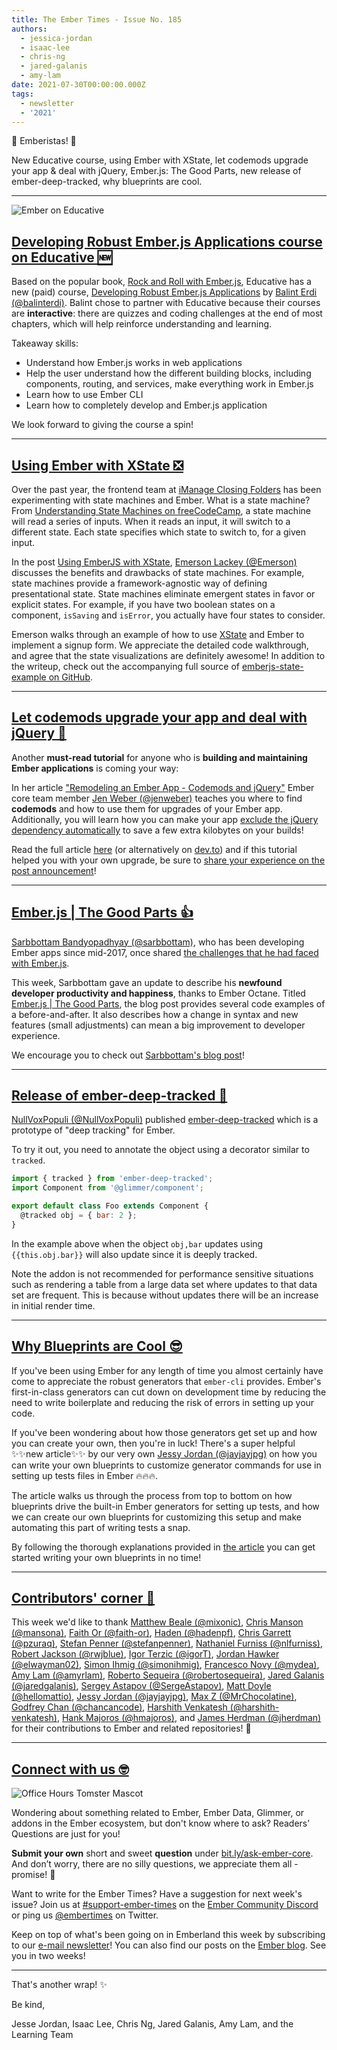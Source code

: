 ```yaml
---
title: The Ember Times - Issue No. 185
authors:
  - jessica-jordan
  - isaac-lee
  - chris-ng
  - jared-galanis
  - amy-lam
date: 2021-07-30T00:00:00.000Z
tags:
  - newsletter
  - '2021'
---
```


👋 Emberistas! 🐹

New Educative course, using Ember with XState, let codemods upgrade your app & deal with jQuery, Ember.js: The Good Parts, new release of ember-deep-tracked, why blueprints are cool.

---

<img alt="Ember on Educative" src="/images/educative.avif" />

## [Developing Robust Ember.js Applications course on Educative 🆕](https://www.educative.io/courses/robust-ember-js-applications)

Based on the popular book, [Rock and Roll with Ember.js](https://balinterdi.com/rock-and-roll-with-emberjs/), Educative has a new (paid) course, [Developing Robust Ember.js Applications](https://www.educative.io/courses/robust-ember-js-applications) by [Balint Erdi (@balinterdi)](https://github.com/balinterdi). Balint chose to partner with Educative because their courses are **interactive**: there are quizzes and coding challenges at the end of most chapters, which will help reinforce understanding and learning.

Takeaway skills:

- Understand how Ember.js works in web applications
- Help the user understand how the different building blocks, including components, routing, and services, make everything work in Ember.js
- Learn how to use Ember CLI
- Learn how to completely develop and Ember.js application

We look forward to giving the course a spin!

---

## [Using Ember with XState ❎](https://emerson.github.io/posts/emberjs-with-xstate)

Over the past year, the frontend team at [iManage Closing Folders](https://www.closingfolders.com/) has been experimenting with state machines and Ember. What is a state machine? From [Understanding State Machines on freeCodeCamp](https://www.freecodecamp.org/news/state-machines-basics-of-computer-science-d42855debc66/), a state machine will read a series of inputs. When it reads an input, it will switch to a different state. Each state specifies which state to switch to, for a given input.

In the post [Using EmberJS with XState](https://emerson.github.io/posts/emberjs-with-xstate), [Emerson Lackey (@Emerson)](https://github.com/Emerson) discusses the benefits and drawbacks of state machines. For example, state machines provide a framework-agnostic way of defining presentational state. State machines eliminate emergent states in favor or explicit states. For example, if you have two boolean states on a component, `isSaving` and `isError`, you actually have four states to consider.

Emerson walks through an example of how to use [XState](https://xstate.js.org/) and Ember to implement a signup form. We appreciate the detailed code walkthrough, and agree that the state visualizations are definitely awesome! In addition to the writeup, check out the accompanying full source of [emberjs-state-example on GitHub](https://github.com/Emerson/emberjs-xstate-example).

---

## [Let codemods upgrade your app and deal with jQuery 🤖](https://twitter.com/jwwweber/status/1415062325149720578)

Another **must-read tutorial** for anyone who is **building and maintaining Ember applications** is coming your way:

In her article ["Remodeling an Ember App - Codemods and jQuery"](https://www.jenweber.dev/remodeling-an-ember-app---codemods) Ember core team member [Jen Weber (@jenweber)](https://github.com/jenweber) teaches you where to find **codemods** and how to use them for upgrades of your Ember app. Additionally, you will learn how you can make your app [exclude the jQuery dependency automatically](https://guides.emberjs.com/release/configuring-ember/optional-features/#toc_jquery-integration) to save a few extra kilobytes on your builds!

Read the full article [here](https://www.jenweber.dev/remodeling-an-ember-app---codemods) (or alternatively on [dev.to](https://dev.to/jenweber/remodeling-an-ember-app-codemods-and-jquery-3e8k)) and if this tutorial helped you with your own upgrade, be sure to [share your experience on the post announcement](https://twitter.com/jwwweber/status/1415062325149720578)!

---

## [Ember.js | The Good Parts 👍](https://medium.com/@sarbbottam/ember-js-the-good-parts-f80850414053)

[Sarbbottam Bandyopadhyay (@sarbbottam)](https://github.com/sarbbottam), who has been developing Ember apps since mid-2017, once shared [the challenges that he had faced with Ember.js](https://medium.com/@sarbbottam/challenges-i-face-with-ember-js-59bfba30416e).

This week, Sarbbottam gave an update to describe his **newfound developer productivity and happiness**, thanks to Ember Octane. Titled [Ember.js | The Good Parts](https://medium.com/@sarbbottam/ember-js-the-good-parts-f80850414053), the blog post provides several code examples of a before-and-after. It also describes how a change in syntax and new features (small adjustments) can mean a big improvement to developer experience.

We encourage you to check out [Sarbbottam's blog post](https://medium.com/@sarbbottam/ember-js-the-good-parts-f80850414053)!

---

## [Release of ember-deep-tracked 🎉](https://twitter.com/nullvoxpopuli/status/1406022013639135232)

[NullVoxPopuli (@NullVoxPopuli)](https://github.com/NullVoxPopuli) published [ember-deep-tracked](https://github.com/NullVoxPopuli/ember-deep-tracked) which is a prototype of "deep tracking" for Ember.

To try it out, you need to annotate the object using a decorator similar to `tracked`.

```js
import { tracked } from 'ember-deep-tracked';
import Component from '@glimmer/component';

export default class Foo extends Component {
  @tracked obj = { bar: 2 };
}
```

In the example above when the object `obj,bar` updates using `{{this.obj.bar}}` will also update since it is deeply tracked.

Note the addon is not recommended for performance sensitive situations such as rendering a table from a large data set where updates to that data set are frequent. This is because without updates there will be an increase in initial render time.

---

## [Why Blueprints are Cool 😎](https://dev.to/jayjayjpg/why-blueprints-in-ember-are-cool-and-how-they-save-you-time-writing-tests-1p0b)

If you've been using Ember for any length of time you almost certainly have come to appreciate the robust generators that `ember-cli` provides. Ember's first-in-class generators can cut down on development time by reducing the need to write boilerplate and reducing the risk of errors in setting up your code.

If you've been wondering about how those generators get set up and how you can create your own, then you're in luck! There's a super helpful ✨✨new article✨✨ by our very own [Jessy Jordan (@jayjayjpg)](https://github.com/jayjayjpg) on how you can write your own blueprints to customize generator commands for use in setting up tests files in Ember 🔥🔥🔥.

The article walks us through the process from top to bottom on how blueprints drive the built-in Ember generators for setting up tests, and how we can create our own blueprints for customizing this setup and make automating this part of writing tests a snap.

By following the thorough explanations provided in [the article](https://dev.to/jayjayjpg/why-blueprints-in-ember-are-cool-and-how-they-save-you-time-writing-tests-1p0b) you can get started writing your own blueprints in no time!

---

## [Contributors' corner 👏](https://guides.emberjs.com/release/contributing/repositories/)

<p>This week we'd like to thank <a href="https://github.com/mixonic" rel="noopener noreferrer" target="_blank">Matthew Beale (@mixonic)</a>, <a href="https://github.com/mansona" rel="noopener noreferrer" target="_blank">Chris Manson (@mansona)</a>, <a href="https://github.com/faith-or" rel="noopener noreferrer" target="_blank">Faith Or (@faith-or)</a>, <a href="https://github.com/hadenpf" rel="noopener noreferrer" target="_blank">Haden (@hadenpf)</a>, <a href="https://github.com/pzuraq" rel="noopener noreferrer" target="_blank">Chris Garrett (@pzuraq)</a>, <a href="https://github.com/stefanpenner" rel="noopener noreferrer" target="_blank">Stefan Penner (@stefanpenner)</a>, <a href="https://github.com/nlfurniss" rel="noopener noreferrer" target="_blank">Nathaniel Furniss (@nlfurniss)</a>, <a href="https://github.com/rwjblue" rel="noopener noreferrer" target="_blank">Robert Jackson (@rwjblue)</a>, <a href="https://github.com/igorT" rel="noopener noreferrer" target="_blank">Igor Terzic (@igorT)</a>, <a href="https://github.com/elwayman02" rel="noopener noreferrer" target="_blank">Jordan Hawker (@elwayman02)</a>, <a href="https://github.com/simonihmig" rel="noopener noreferrer" target="_blank">Simon Ihmig (@simonihmig)</a>, <a href="https://github.com/mydea" rel="noopener noreferrer" target="_blank">Francesco Novy (@mydea)</a>, <a href="https://github.com/amyrlam" rel="noopener noreferrer" target="_blank">Amy Lam (@amyrlam)</a>, <a href="https://github.com/robertosequeira" rel="noopener noreferrer" target="_blank">Roberto Sequeira (@robertosequeira)</a>, <a href="https://github.com/jaredgalanis" rel="noopener noreferrer" target="_blank">Jared Galanis (@jaredgalanis)</a>, <a href="https://github.com/SergeAstapov" rel="noopener noreferrer" target="_blank">Sergey Astapov (@SergeAstapov)</a>, <a href="https://github.com/hellomattio" rel="noopener noreferrer" target="_blank">Matt Doyle (@hellomattio)</a>, <a href="https://github.com/jayjayjpg" rel="noopener noreferrer" target="_blank">Jessy Jordan (@jayjayjpg)</a>, <a href="https://github.com/MrChocolatine" rel="noopener noreferrer" target="_blank">Max Z (@MrChocolatine)</a>, <a href="https://github.com/chancancode" rel="noopener noreferrer" target="_blank">Godfrey Chan (@chancancode)</a>, <a href="https://github.com/harshith-venkatesh" rel="noopener noreferrer" target="_blank">Harshith Venkatesh (@harshith-venkatesh)</a>, <a href="https://github.com/hmajoros" rel="noopener noreferrer" target="_blank">Hank Majoros (@hmajoros)</a>, and <a href="https://github.com/jherdman" rel="noopener noreferrer" target="_blank">James Herdman (@jherdman)</a> for their contributions to Ember and related repositories! 💖</p>

---

## [Connect with us 🤓](https://docs.google.com/forms/d/e/1FAIpQLScqu7Lw_9cIkRtAiXKitgkAo4xX_pV1pdCfMJgIr6Py1V-9Og/viewform)

<div class="blog-row">
  <img class="float-right small transparent padded" alt="Office Hours Tomster Mascot" title="Readers' Questions" src="/images/tomsters/officehours.png" />

  <p>Wondering about something related to Ember, Ember Data, Glimmer, or addons in the Ember ecosystem, but don't know where to ask? Readers’ Questions are just for you!</p>

  <p><strong>Submit your own</strong> short and sweet <strong>question</strong> under <a href="https://bit.ly/ask-ember-core" target="rq">bit.ly/ask-ember-core</a>. And don’t worry, there are no silly questions, we appreciate them all - promise! 🤞</p>

  <p>Want to write for the Ember Times? Have a suggestion for next week's issue? Join us at <a href="https://discordapp.com/channels/480462759797063690/485450546887786506">#support-ember-times</a> on the <a href="https://discord.gg/emberjs">Ember Community Discord</a> or ping us <a href="https://twitter.com/embertimes">@embertimes</a> on Twitter.</p>

  <p>Keep on top of what's been going on in Emberland this week by subscribing to our <a href="https://embertimes.substack.com/">e-mail newsletter</a>! You can also find our posts on the <a href="https://blog.emberjs.com/tag/newsletter">Ember blog</a>. See you in two weeks!</p>
</div>

---

That's another wrap! ✨

Be kind,

Jesse Jordan, Isaac Lee, Chris Ng, Jared Galanis, Amy Lam, and the Learning Team
